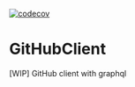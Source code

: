 [![codecov](https://codecov.io/gh/fummicc1/GitHubClient/branch/main/graph/badge.svg)](https://codecov.io/gh/fummicc1/GitHubClient)

# GitHubClient
[WIP] GitHub client with graphql
